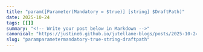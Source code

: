 ```yaml
---
title: "param([Parameter(Mandatory = $true)] [string] $DraftPath)"
date: 2025-10-24
tags: [[]]
summary: "<!-- Write your post below in Markdown -->"
canonical: "https://justine6.github.io/jutellane-blogs/posts/2025-10-24-paramparametermandatory-true-string-draftpath.md"
slug: "paramparametermandatory-true-string-draftpath"
---
```

<!-- Write your post below in Markdown -->

